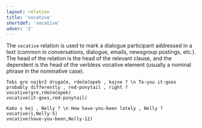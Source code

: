 ```yaml
---
layout: relation
title: 'vocative'
shortdef: 'vocative'
udver: '2'
---
```


The `vocative` relation is used to mark a dialogue participant addressed in a text (common in conversations, dialogue, emails, newsgroup postings, etc.). The head of the relation is the head of the relevant clause, and the dependent is the head of the verbless vocative element (usually a nominal phrase in the nominative case). 

~~~ sdparse
Tebi gre najbrž drugače, rdečečopek , kajne ? \n To-you it-goes probably differently , red-ponytail , right ?
vocative(gre,rdečečopek)
vocative(it-goes,red-ponytail)
~~~
~~~ sdparse
Kako s kej , Nelly ? \n How have-you-been lately , Nelly ?
vocative(s,Nelly-5)
vocative(have-you-been,Nelly-12)
~~~
<!-- Interlanguage links updated Po 6. listopadu 2023, 21:43:29 CET -->
